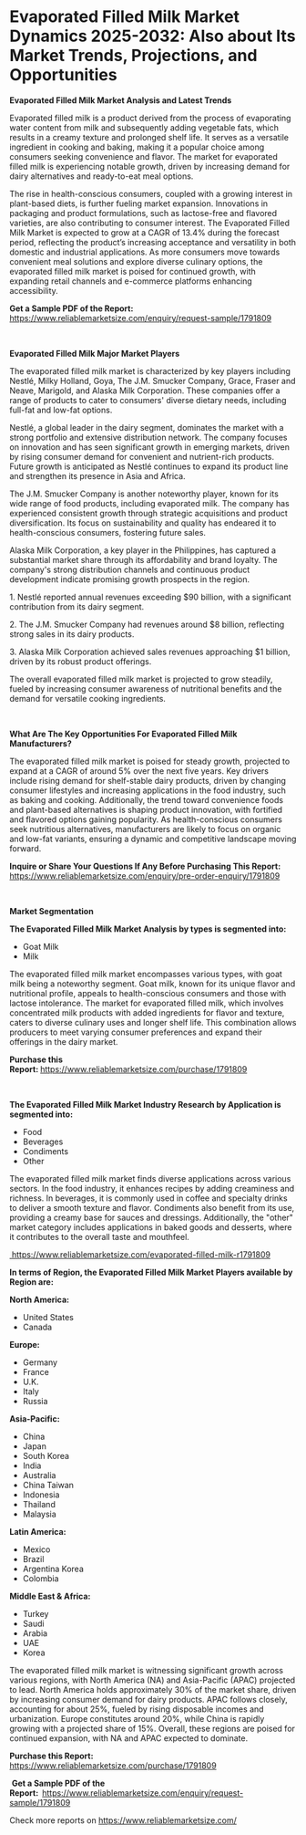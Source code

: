 <p><h1>Evaporated Filled Milk Market Dynamics 2025-2032: Also about Its Market Trends, Projections, and Opportunities</h1></p><p><strong>Evaporated Filled Milk Market Analysis and Latest Trends</strong></p>
<p><p>Evaporated filled milk is a product derived from the process of evaporating water content from milk and subsequently adding vegetable fats, which results in a creamy texture and prolonged shelf life. It serves as a versatile ingredient in cooking and baking, making it a popular choice among consumers seeking convenience and flavor. The market for evaporated filled milk is experiencing notable growth, driven by increasing demand for dairy alternatives and ready-to-eat meal options. </p><p>The rise in health-conscious consumers, coupled with a growing interest in plant-based diets, is further fueling market expansion. Innovations in packaging and product formulations, such as lactose-free and flavored varieties, are also contributing to consumer interest. The Evaporated Filled Milk Market is expected to grow at a CAGR of 13.4% during the forecast period, reflecting the product’s increasing acceptance and versatility in both domestic and industrial applications. As more consumers move towards convenient meal solutions and explore diverse culinary options, the evaporated filled milk market is poised for continued growth, with expanding retail channels and e-commerce platforms enhancing accessibility.</p></p>
<p><strong>Get a Sample PDF of the Report:&nbsp;</strong> <a href="https://www.reliablemarketsize.com/enquiry/request-sample/1791809?utm_campaign=2242&utm_medium=2&utm_source=Github&utm_content=ia&utm_term=14022025&utm_id=evaporated-filled-milk">https://www.reliablemarketsize.com/enquiry/request-sample/1791809</a></p>
<p>&nbsp;</p>
<p><strong>Evaporated Filled Milk Major Market Players</strong></p>
<p><p>The evaporated filled milk market is characterized by key players including Nestlé, Milky Holland, Goya, The J.M. Smucker Company, Grace, Fraser and Neave, Marigold, and Alaska Milk Corporation. These companies offer a range of products to cater to consumers' diverse dietary needs, including full-fat and low-fat options.</p><p>Nestlé, a global leader in the dairy segment, dominates the market with a strong portfolio and extensive distribution network. The company focuses on innovation and has seen significant growth in emerging markets, driven by rising consumer demand for convenient and nutrient-rich products. Future growth is anticipated as Nestlé continues to expand its product line and strengthen its presence in Asia and Africa.</p><p>The J.M. Smucker Company is another noteworthy player, known for its wide range of food products, including evaporated milk. The company has experienced consistent growth through strategic acquisitions and product diversification. Its focus on sustainability and quality has endeared it to health-conscious consumers, fostering future sales.</p><p>Alaska Milk Corporation, a key player in the Philippines, has captured a substantial market share through its affordability and brand loyalty. The company's strong distribution channels and continuous product development indicate promising growth prospects in the region.</p><p>1. Nestlé reported annual revenues exceeding $90 billion, with a significant contribution from its dairy segment.</p><p>2. The J.M. Smucker Company had revenues around $8 billion, reflecting strong sales in its dairy products.</p><p>3. Alaska Milk Corporation achieved sales revenues approaching $1 billion, driven by its robust product offerings.</p><p>The overall evaporated filled milk market is projected to grow steadily, fueled by increasing consumer awareness of nutritional benefits and the demand for versatile cooking ingredients.</p></p>
<p>&nbsp;</p>
<p><strong>What Are The Key Opportunities For Evaporated Filled Milk Manufacturers?</strong></p>
<p><p>The evaporated filled milk market is poised for steady growth, projected to expand at a CAGR of around 5% over the next five years. Key drivers include rising demand for shelf-stable dairy products, driven by changing consumer lifestyles and increasing applications in the food industry, such as baking and cooking. Additionally, the trend toward convenience foods and plant-based alternatives is shaping product innovation, with fortified and flavored options gaining popularity. As health-conscious consumers seek nutritious alternatives, manufacturers are likely to focus on organic and low-fat variants, ensuring a dynamic and competitive landscape moving forward.</p></p>
<p><strong>Inquire or Share Your Questions If Any Before Purchasing This Report:</strong> <a href="https://www.reliablemarketsize.com/enquiry/pre-order-enquiry/1791809?utm_campaign=2242&utm_medium=2&utm_source=Github&utm_content=ia&utm_term=14022025&utm_id=evaporated-filled-milk">https://www.reliablemarketsize.com/enquiry/pre-order-enquiry/1791809</a></p>
<p>&nbsp;</p>
<p><strong>Market Segmentation</strong></p>
<p><strong>The Evaporated Filled Milk Market Analysis by types is segmented into:</strong></p>
<p><ul><li>Goat Milk</li><li>Milk</li></ul></p>
<p><p>The evaporated filled milk market encompasses various types, with goat milk being a noteworthy segment. Goat milk, known for its unique flavor and nutritional profile, appeals to health-conscious consumers and those with lactose intolerance. The market for evaporated filled milk, which involves concentrated milk products with added ingredients for flavor and texture, caters to diverse culinary uses and longer shelf life. This combination allows producers to meet varying consumer preferences and expand their offerings in the dairy market.</p></p>
<p><strong>Purchase this Report:&nbsp;</strong><a href="https://www.reliablemarketsize.com/purchase/1791809?utm_campaign=2242&utm_medium=2&utm_source=Github&utm_content=ia&utm_term=14022025&utm_id=evaporated-filled-milk">https://www.reliablemarketsize.com/purchase/1791809</a></p>
<p>&nbsp;</p>
<p><strong>The Evaporated Filled Milk Market Industry Research by Application is segmented into:</strong></p>
<p><ul><li>Food</li><li>Beverages</li><li>Condiments</li><li>Other</li></ul></p>
<p><p>The evaporated filled milk market finds diverse applications across various sectors. In the food industry, it enhances recipes by adding creaminess and richness. In beverages, it is commonly used in coffee and specialty drinks to deliver a smooth texture and flavor. Condiments also benefit from its use, providing a creamy base for sauces and dressings. Additionally, the "other" market category includes applications in baked goods and desserts, where it contributes to the overall taste and mouthfeel.</p></p>
<p><a href="https://www.reliablemarketsize.com/evaporated-filled-milk-r1791809?utm_campaign=2242&utm_medium=2&utm_source=Github&utm_content=ia&utm_term=14022025&utm_id=evaporated-filled-milk">&nbsp;https://www.reliablemarketsize.com/evaporated-filled-milk-r1791809</a></p>
<p><strong>In terms of Region, the Evaporated Filled Milk Market Players available by Region are:</strong></p>
<p>
    <p> <strong> North America: </strong>
        <ul>
            <li>United States</li>
            <li>Canada</li>
        </ul>
        </p> 
    <p> <strong> Europe: </strong>
        <ul>
            <li>Germany</li>
            <li>France</li>
            <li>U.K.</li>
            <li>Italy</li>
            <li>Russia</li>
        </ul>
        </p> 
    <p> <strong> Asia-Pacific: </strong>
        <ul>
            <li>China</li>
            <li>Japan</li>
            <li>South Korea</li>
            <li>India</li>
            <li>Australia</li>
            <li>China Taiwan</li>
            <li>Indonesia</li>
            <li>Thailand</li>
            <li>Malaysia</li>
        </ul>
        </p> 
    <p> <strong> Latin America: </strong>
        <ul>
            <li>Mexico</li>
            <li>Brazil</li>
            <li>Argentina Korea</li>
            <li>Colombia</li>
        </ul>
        </p> 
    <p> <strong> Middle East & Africa: </strong>
        <ul>
            <li>Turkey</li>
            <li>Saudi</li>
            <li>Arabia</li>
            <li>UAE</li>
            <li>Korea</li>
        </ul>
    </p>
    </p>
<p><p>The evaporated filled milk market is witnessing significant growth across various regions, with North America (NA) and Asia-Pacific (APAC) projected to lead. North America holds approximately 30% of the market share, driven by increasing consumer demand for dairy products. APAC follows closely, accounting for about 25%, fueled by rising disposable incomes and urbanization. Europe constitutes around 20%, while China is rapidly growing with a projected share of 15%. Overall, these regions are poised for continued expansion, with NA and APAC expected to dominate.</p></p>
<p><strong>Purchase this Report: </strong><a href="https://www.reliablemarketsize.com/purchase/1791809?utm_campaign=2242&utm_medium=2&utm_source=Github&utm_content=ia&utm_term=14022025&utm_id=evaporated-filled-milk">https://www.reliablemarketsize.com/purchase/1791809</a></p>
<p>&nbsp;<strong>Get a Sample PDF of the Report:&nbsp;&nbsp;</strong><a href="https://www.reliablemarketsize.com/enquiry/request-sample/1791809?utm_campaign=2242&utm_medium=2&utm_source=Github&utm_content=ia&utm_term=14022025&utm_id=evaporated-filled-milk">https://www.reliablemarketsize.com/enquiry/request-sample/1791809</a></p>
<p><strong></strong></p>
<p>Check more reports on <a href="https://www.reliablemarketsize.com/?utm_campaign=2242&utm_medium=2&utm_source=Github&utm_content=ia&utm_term=14022025&utm_id=evaporated-filled-milk">https://www.reliablemarketsize.com/</a></p>